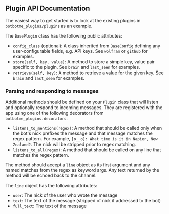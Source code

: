 ## Plugin API Documentation

The easiest way to get started is to look at the existing plugins in `botbotme_plugins/plugins` as an example.

The `BasePlugin` class has the following public attributes:

* `config_class` (optional): A class inherited from `BaseConfig` defining any user-configurable fields, e.g. API keys. See `wolfram` or `github` for examples.
* `store(self, key, value)`: A method to store a simple key, value pair specific to the plugin. See `brain` and `last_seen` for examples.
* `retrieve(self, key)`: A method to retrieve a value for the given key. See `brain` and `last_seen` for examples.

### Parsing and responding to messages

Additional methods should be defined on your `Plugin` class that will listen and optionally respond to incoming messages. They are registered with the app using one of the following decorators from `botbotme_plugins.decorators`:

* `listens_to_mentions(regex)`: A method that should be called only when the bot's nick prefixes the message and that message matches the regex pattern. For example, `[o__o]: What time is it in Napier, New Zealand?`. The nick will be stripped prior to regex matching.
* `listens_to_all(regex)`: A method that should be called on any line that matches the regex pattern.

The method should accept a `line` object as its first argument and any named matches from the regex as keyword args. Any text returned by the method will be echoed back to the channel.

The `line` object has the following attributes:

* `user`: The nick of the user who wrote the message
* `text`: The text of the message (stripped of nick if addressed to the bot)
* `full_text`: The text of the message